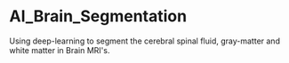 # AI_Brain_Segmentation
Using deep-learning to segment the cerebral spinal fluid, gray-matter and white matter in Brain MRI's.
